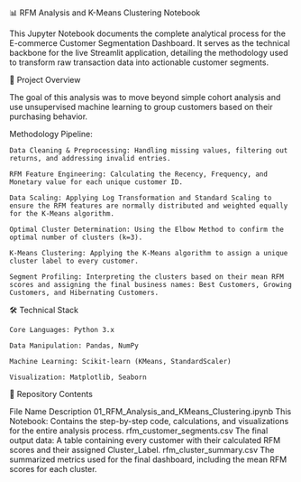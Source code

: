 📊 RFM Analysis and K-Means Clustering Notebook

This Jupyter Notebook documents the complete analytical process for the E-commerce Customer Segmentation Dashboard. It serves as the technical backbone for the live Streamlit application, detailing the methodology used to transform raw transaction data into actionable customer segments.

🚀 Project Overview

The goal of this analysis was to move beyond simple cohort analysis and use unsupervised machine learning to group customers based on their purchasing behavior.

Methodology Pipeline:

    Data Cleaning & Preprocessing: Handling missing values, filtering out returns, and addressing invalid entries.

    RFM Feature Engineering: Calculating the Recency, Frequency, and Monetary value for each unique customer ID.

    Data Scaling: Applying Log Transformation and Standard Scaling to ensure the RFM features are normally distributed and weighted equally for the K-Means algorithm.

    Optimal Cluster Determination: Using the Elbow Method to confirm the optimal number of clusters (k=3).

    K-Means Clustering: Applying the K-Means algorithm to assign a unique cluster label to every customer.

    Segment Profiling: Interpreting the clusters based on their mean RFM scores and assigning the final business names: Best Customers, Growing Customers, and Hibernating Customers.

🛠️ Technical Stack

    Core Languages: Python 3.x

    Data Manipulation: Pandas, NumPy

    Machine Learning: Scikit-learn (KMeans, StandardScaler)

    Visualization: Matplotlib, Seaborn

🔗 Repository Contents

File Name	Description
01_RFM_Analysis_and_KMeans_Clustering.ipynb	This Notebook: Contains the step-by-step code, calculations, and visualizations for the entire analysis process.
rfm_customer_segments.csv	The final output data: A table containing every customer with their calculated RFM scores and their assigned Cluster_Label.
rfm_cluster_summary.csv	The summarized metrics used for the final dashboard, including the mean RFM scores for each cluster.
